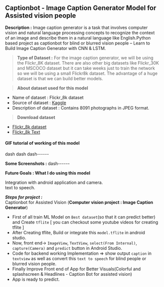 ## Captionbot - Image Caption Generator Model for Assisted vision people  

**Description :** Image caption generator is a task that involves computer vision and natural language processing concepts to recognize the context of an image and describe them in a natural language like English.Python based project as captionbot for blind or blurred vision people – Learn to Build Image Caption Generator with CNN & LSTM.

> **Type of Dataset :** For the image caption generator, we will be using the Flickr_8K dataset. There are also other big datasets like Flickr_30K and MSCOCO dataset but it can take weeks just to train the network so we will be using a small Flickr8k dataset. The advantage of a huge dataset is that we can build better models.

> **About dataset used for this model**
* Name of dataset : Flickr_8k dataset  
* Source of dataset : [Kaggle](https://www.kaggle.com/datasets/ming666/flicker8k-dataset)
* Description of dataset : Contains 8091 photographs in JPEG format.

> **Download dataset**
* [Flickr_8k dataset](https://github.com/jbrownlee/Datasets/releases/download/Flickr8k/Flickr8k_Dataset.zip)
* [Flickr_8k Text](https://github.com/jbrownlee/Datasets/releases/download/Flickr8k/Flickr8k_text.zip)

#### GIF tutorial of working of this model  
dash dash dash------

**Some Screenshots :**
dash------

**Future Goals : What I do using this model**  

Integration with android application and camera.  
text to speech.

_**Steps for project :**_   
Captionbot for Assisted Vision (**Computer vision project : Image Caption Generator**)   
* First of all train ML Model on `Best dataset`(so that it can predict better) and Create `tflite` [ you can checkout some youtube videos for creating tflite ] 
* After Creating tflite, Build or integrate this `model.tflite` in android studio.
* Now, front end-> `ImageView`, `TextView`, `select(From Internal)`, `capture(Camera)` and `predict` button in Android Studio.
* Code for backend working Implementation => show output `caption` in `textview` as well as convert this `text to speech` for blind people or blurred vision people.
* Finally Improve Front end of App for Better Visuals(Colorful and splashscreen & Headlines - Caption Bot for assisted vision)
* App is ready to predict.

